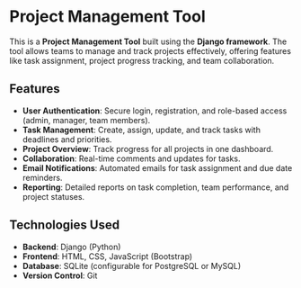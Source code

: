 # Project Management Tool

This is a **Project Management Tool** built using the **Django framework**. The tool allows teams to manage and track projects effectively, offering features like task assignment, project progress tracking, and team collaboration.

## Features

- **User Authentication**: Secure login, registration, and role-based access (admin, manager, team members).
- **Task Management**: Create, assign, update, and track tasks with deadlines and priorities.
- **Project Overview**: Track progress for all projects in one dashboard.
- **Collaboration**: Real-time comments and updates for tasks.
- **Email Notifications**: Automated emails for task assignment and due date reminders.
- **Reporting**: Detailed reports on task completion, team performance, and project statuses.

## Technologies Used

- **Backend**: Django (Python)
- **Frontend**: HTML, CSS, JavaScript (Bootstrap)
- **Database**: SQLite (configurable for PostgreSQL or MySQL)
- **Version Control**: Git

